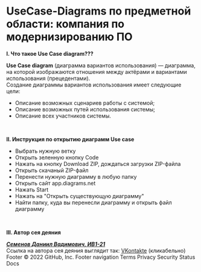 <h1>UseCase-Diagrams по предметной области: компания по модернизированию ПО</h1> 

<p><b>I. Что такое Use Case diagram??? </b></p>
<b>Use Case diagram</b> (диаграмма вариантов использования) — диаграмма, на которой изображаются отношения между актёрами и вариантами использования (прецедентами).<br>
Создание диаграммы вариантов использования имеет следующие цели:
<ul>
  <li>Описание возможных сценариев работы с системой;</li>
  <li>Описание возможных путей использования системы;</li>
  <li>Описание всех участников системы.</li></ul>
<br>   
<p><b>II. Инструкция по открытию диаграмм Use case </b></p>
<ul>
  <li>Выбрать нужную ветку </li>
  <li>Открыть зеленную кнопку Code</li>
  <li>Нажать на кнопку Download ZIP, дождаться загрузки ZIP-файла</li>
  <li>Открыть скачаный ZIP-файл</li>
  <li>Перенести нужную диаграмму в любую папку</li>
  <li>Открыть сайт app.diagrams.net</li>
  <li>Нажать Start</li>
  <li>Нажать на "Открыть существующую диаграмму"</li>
  <li>Найти папку, куда вы перенесли диаграмму и открыть файл диаграмму</li></ul>
<br>   
<p><b>III. Автор сея деяния </b></p>
<b><i><u>Семенов Даниил Вадимович, ИВ1-21</u></i></b> <br>
Ссылка на автора сея деяния выглядит так:
<a href="https://vk.com/semendaniel">VKontakte</a> (кликабельно)
Footer
© 2022 GitHub, Inc.
Footer navigation
Terms
Privacy
Security
Status
Docs
